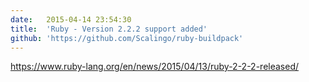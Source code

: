 ```yaml
---
date:	2015-04-14 23:54:30
title:	'Ruby - Version 2.2.2 support added'
github: 'https://github.com/Scalingo/ruby-buildpack'
---
```


https://www.ruby-lang.org/en/news/2015/04/13/ruby-2-2-2-released/
